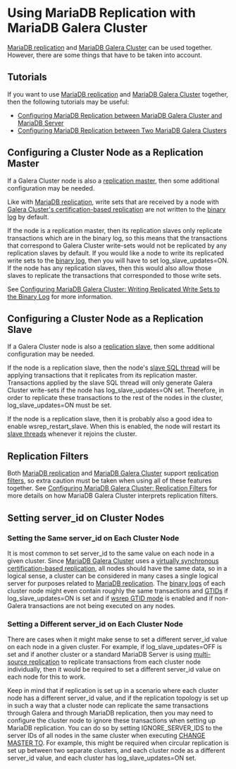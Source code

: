# Using MariaDB Replication with MariaDB Galera Cluster

[MariaDB replication](/kb/en/high-availability-performance-tuning-mariadb-replication/) and [MariaDB Galera Cluster](/replication/galera-cluster/) can be used together. However, there are some things that have to be taken into account.

## Tutorials

If you want to use [MariaDB replication](/kb/en/high-availability-performance-tuning-mariadb-replication/) and [MariaDB Galera Cluster](/replication/galera-cluster/)  together, then the following tutorials may be useful:

- [Configuring MariaDB Replication between MariaDB Galera Cluster and MariaDB Server](/replication/galera-cluster/using-mariadb-replication-with-mariadb-galera-cluster/using-mariadb-replication-with-mariadb-galera-cluster-configuring-mariadb-r/)
- [Configuring MariaDB Replication between Two MariaDB Galera Clusters](/replication/galera-cluster/using-mariadb-replication-with-mariadb-galera-cluster/configuring-mariadb-replication-between-two-mariadb-galera-clusters/)

## Configuring a Cluster Node as a Replication Master

If a Galera Cluster node is also a [replication master](/replication/standard-replication/replication-overview/), then some additional configuration may be needed.

Like with [MariaDB replication](/kb/en/high-availability-performance-tuning-mariadb-replication/), write sets that are received by a node with [Galera Cluster's certification-based replication](/replication/galera-cluster/about-galera-replication/) are not written to the [binary log](/mariadb-administration/server-monitoring-logs/binary-log/) by default.

If the node is a replication master, then its replication slaves only replicate transactions which are in the binary log, so this means that the transactions that correspond to Galera Cluster write-sets would not be replicated by any replication slaves by default. If you would like a node to write its replicated write sets to the [binary log](/mariadb-administration/server-monitoring-logs/binary-log/), then you will have to set <a undefined>log_slave_updates=ON</a>. If the node has any replication slaves, then this would also allow those slaves to replicate the transactions that corresponded to those write sets.

See [Configuring MariaDB Galera Cluster: Writing Replicated Write Sets to the Binary Log](/kb/en/configuring-mariadb-galera-cluster/#writing-replicated-write-sets-to-the-binary-log) for more information.

## Configuring a Cluster Node as a Replication Slave

If a Galera Cluster node is also a [replication slave](/replication/standard-replication/replication-overview/), then some additional configuration may be needed.

If the node is a replication slave, then the node's [slave SQL thread](/kb/en/replication-threads/#slave-sql-thread) will be applying transactions that it replicates from its replication master. Transactions applied by the slave SQL thread will only generate Galera Cluster write-sets if the node has <a undefined>log_slave_updates=ON</a> set. Therefore, in order to replicate these transactions to the rest of the nodes in the cluster, <a undefined>log_slave_updates=ON</a> must be set.

If the node is a replication slave, then it is probably also a good idea to enable <a undefined>wsrep_restart_slave</a>. When this is enabled, the node will restart its [slave threads](/kb/en/replication-threads/#threads-on-the-slave) whenever it rejoins the cluster.

## Replication Filters

Both [MariaDB replication](/kb/en/high-availability-performance-tuning-mariadb-replication/) and [MariaDB Galera Cluster](/replication/galera-cluster/) support [replication filters](/replication/standard-replication/replication-filters/), so extra caution must be taken when using all of these features together. See [Configuring MariaDB Galera Cluster: Replication Filters](/kb/en/configuring-mariadb-galera-cluster/#replication-filters) for more details on how MariaDB Galera Cluster interprets replication filters.

## Setting server_id on Cluster Nodes

### Setting the Same server_id on Each Cluster Node

It is most common to set <a undefined>server_id</a> to the same value on each node in a given cluster. Since [MariaDB Galera Cluster](/replication/galera-cluster/) uses a [virtually synchronous certification-based replication](/replication/galera-cluster/about-galera-replication/), all nodes should have the same data, so in a logical sense, a cluster can be considered in many cases a single logical server for purposes related to [MariaDB replication](/kb/en/high-availability-performance-tuning-mariadb-replication/). The [binary logs](/mariadb-administration/server-monitoring-logs/binary-log/) of each cluster node might even contain roughly the same transactions and [GTIDs](/replication/standard-replication/gtid/) if <a undefined>log_slave_updates=ON</a> is set and if [wsrep GTID mode](/kb/en/using-mariadb-gtids-with-mariadb-galera-cluster/#wsrep-gtid-mode) is enabled and if non-Galera transactions are not being executed on any nodes.

### Setting a Different server_id on Each Cluster Node

There are cases when it might make sense to set a different <a undefined>server_id</a> value on each node in a given cluster. For example, if <a undefined>log_slave_updates=OFF</a> is set and if another cluster or a standard MariaDB Server is using [multi-source replication](/replication/standard-replication/multi-source-replication/) to replicate transactions from each cluster node individually, then it would be required to set a different <a undefined>server_id</a> value on each node for this to work.

Keep in mind that if replication is set up in a scenario where each cluster node has a different <a undefined>server_id</a> value, and if the replication topology is set up in such a way that a cluster node can replicate the same transactions through Galera and through MariaDB replication, then you may need to configure the cluster node to ignore these transactions when setting up MariaDB replication. You can do so by setting <a undefined>IGNORE_SERVER_IDS</a> to the server IDs of all nodes in the same cluster when executing [CHANGE MASTER TO](/sql-statements-structure/sql-statements/administrative-sql-statements/replication-commands/change-master-to/). For example, this might be required when circular replication is set up between two separate clusters, and each cluster node as a different <a undefined>server_id</a> value, and each cluster has <a undefined>log_slave_updates=ON</a> set.
